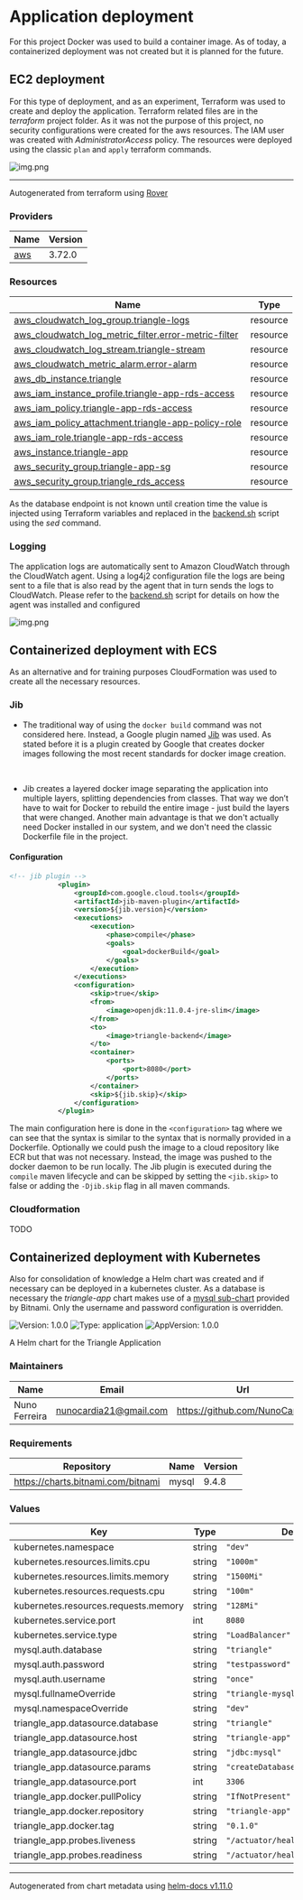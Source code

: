 # Application deployment

For this project Docker was used to build a container image. As of today, a containerized deployment was not created
but it is planned for the future.

## EC2 deployment
For this type of deployment, and as an experiment, Terraform was used to create and deploy the application. Terraform related
files are in the _terraform_ project folder. As it was not the purpose of this project, no security configurations were
created for the aws resources. The IAM user was created with _AdministratorAccess_ policy. The resources were deployed
using the classic `plan` and `apply` terraform commands.

![img.png](../deployment/images/tf_graph.png)

----------------------------------------------
Autogenerated from terraform using [Rover](https://github.com/im2nguyen/rover)

### Providers

| Name | Version |
|------|---------|
| <a name="provider_aws"></a> [aws](#provider\_aws) | 3.72.0 |

### Resources

| Name | Type |
|------|------|
| [aws_cloudwatch_log_group.triangle-logs](https://registry.terraform.io/providers/hashicorp/aws/latest/docs/resources/cloudwatch_log_group) | resource |
| [aws_cloudwatch_log_metric_filter.error-metric-filter](https://registry.terraform.io/providers/hashicorp/aws/latest/docs/resources/cloudwatch_log_metric_filter) | resource |
| [aws_cloudwatch_log_stream.triangle-stream](https://registry.terraform.io/providers/hashicorp/aws/latest/docs/resources/cloudwatch_log_stream) | resource |
| [aws_cloudwatch_metric_alarm.error-alarm](https://registry.terraform.io/providers/hashicorp/aws/latest/docs/resources/cloudwatch_metric_alarm) | resource |
| [aws_db_instance.triangle](https://registry.terraform.io/providers/hashicorp/aws/latest/docs/resources/db_instance) | resource |
| [aws_iam_instance_profile.triangle-app-rds-access](https://registry.terraform.io/providers/hashicorp/aws/latest/docs/resources/iam_instance_profile) | resource |
| [aws_iam_policy.triangle-app-rds-access](https://registry.terraform.io/providers/hashicorp/aws/latest/docs/resources/iam_policy) | resource |
| [aws_iam_policy_attachment.triangle-app-policy-role](https://registry.terraform.io/providers/hashicorp/aws/latest/docs/resources/iam_policy_attachment) | resource |
| [aws_iam_role.triangle-app-rds-access](https://registry.terraform.io/providers/hashicorp/aws/latest/docs/resources/iam_role) | resource |
| [aws_instance.triangle-app](https://registry.terraform.io/providers/hashicorp/aws/latest/docs/resources/instance) | resource |
| [aws_security_group.triangle-app-sg](https://registry.terraform.io/providers/hashicorp/aws/latest/docs/resources/security_group) | resource |
| [aws_security_group.triangle_rds_access](https://registry.terraform.io/providers/hashicorp/aws/latest/docs/resources/security_group) | resource |

As the database endpoint is not known until creation time the value is injected using Terraform variables and replaced in the [backend.sh](../../terraform/scripts/backend.sh) script
using the _sed_ command.
### Logging
The application logs are automatically sent to Amazon CloudWatch through the CloudWatch agent. Using a log4j2 configuration file the
logs are being sent to a file that is also read by the agent that in turn sends the logs to CloudWatch. Please refer to the [backend.sh](../../terraform/scripts/backend.sh) script for 
details on how the agent was installed and configured

![img.png](../deployment/images/cloudwatch.png)
## Containerized deployment with ECS
As an alternative and for training purposes CloudFormation was used to create all the necessary resources.
### Jib
* The traditional way of using the `docker build` command was not considered here.
Instead, a Google plugin named [Jib](https://github.com/GoogleContainerTools/jib/tree/master/jib-maven-plugin) was used.
As stated before it is a plugin created by Google that creates docker images following
the most recent standards for docker image creation. <p>&nbsp; 
* Jib creates a layered docker image separating the application into multiple layers, splitting dependencies from classes.
That way we don’t have to wait for Docker to rebuild the entire image - just build the layers that were changed.
Another main advantage is that we don't actually need Docker installed in our 
system, and we don't need the classic Dockerfile file in the project.

#### Configuration

```xml
<!-- jib plugin -->
            <plugin>
                <groupId>com.google.cloud.tools</groupId>
                <artifactId>jib-maven-plugin</artifactId>
                <version>${jib.version}</version>
                <executions>
                    <execution>
                        <phase>compile</phase>
                        <goals>
                            <goal>dockerBuild</goal>
                        </goals>
                    </execution>
                </executions>
                <configuration>
                    <skip>true</skip>
                    <from>
                        <image>openjdk:11.0.4-jre-slim</image>
                    </from>
                    <to>
                        <image>triangle-backend</image>
                    </to>
                    <container>
                        <ports>
                            <port>8080</port>
                        </ports>
                    </container>
                    <skip>${jib.skip}</skip>
                </configuration>
            </plugin>
```

The main configuration here is done in the `<configuration>` tag where we can see that the syntax is similar to the syntax
that is normally provided in a Dockerfile. Optionally we could push the image to a cloud repository like ECR but that was
not necessary. Instead, the image was pushed to the docker daemon to be run locally. The Jib plugin is executed during the
`compile` maven lifecycle and can be skipped by setting the `<jib.skip>` to false or adding the `-Djib.skip` flag in all maven commands.

### Cloudformation
TODO

## Containerized deployment with Kubernetes
Also for consolidation of knowledge a Helm chart was created and if necessary can be deployed in a kubernetes cluster. As a database
is necessary the _triangle-app_ chart makes use of a [mysql sub-chart](https://artifacthub.io/packages/helm/bitnami/mysql) provided by Bitnami.
Only the username and password configuration is overridden.

![Version: 1.0.0](https://img.shields.io/badge/Version-1.0.0-informational?style=flat-square) ![Type: application](https://img.shields.io/badge/Type-application-informational?style=flat-square) ![AppVersion: 1.0.0](https://img.shields.io/badge/AppVersion-1.0.0-informational?style=flat-square)

A Helm chart for the Triangle Application

### Maintainers

| Name | Email | Url |
| ---- | ------ | --- |
| Nuno Ferreira | <nunocardia21@gmail.com> | <https://github.com/NunoCardia> |

### Requirements

| Repository | Name | Version |
|------------|------|---------|
| https://charts.bitnami.com/bitnami | mysql | 9.4.8 |

### Values

| Key | Type | Default | Description |
|-----|------|---------|-------------|
| kubernetes.namespace | string | `"dev"` |  |
| kubernetes.resources.limits.cpu | string | `"1000m"` |  |
| kubernetes.resources.limits.memory | string | `"1500Mi"` |  |
| kubernetes.resources.requests.cpu | string | `"100m"` |  |
| kubernetes.resources.requests.memory | string | `"128Mi"` |  |
| kubernetes.service.port | int | `8080` |  |
| kubernetes.service.type | string | `"LoadBalancer"` |  |
| mysql.auth.database | string | `"triangle"` |  |
| mysql.auth.password | string | `"testpassword"` |  |
| mysql.auth.username | string | `"once"` |  |
| mysql.fullnameOverride | string | `"triangle-mysql"` |  |
| mysql.namespaceOverride | string | `"dev"` |  |
| triangle_app.datasource.database | string | `"triangle"` |  |
| triangle_app.datasource.host | string | `"triangle-app"` |  |
| triangle_app.datasource.jdbc | string | `"jdbc:mysql"` |  |
| triangle_app.datasource.params | string | `"createDatabaseIfNotExist=true"` |  |
| triangle_app.datasource.port | int | `3306` |  |
| triangle_app.docker.pullPolicy | string | `"IfNotPresent"` |  |
| triangle_app.docker.repository | string | `"triangle-app"` |  |
| triangle_app.docker.tag | string | `"0.1.0"` |  |
| triangle_app.probes.liveness | string | `"/actuator/health/liveness"` |  |
| triangle_app.probes.readiness | string | `"/actuator/health/readiness"` |  |

----------------------------------------------
Autogenerated from chart metadata using [helm-docs v1.11.0](https://github.com/norwoodj/helm-docs/releases/v1.11.0)
